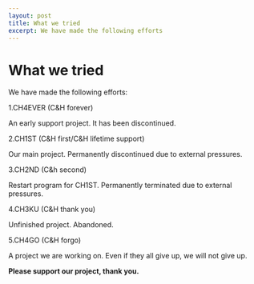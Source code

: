```yaml
---
layout: post
title: What we tried 
excerpt: We have made the following efforts
---
```

# What we tried 

We have made the following efforts:

1.CH4EVER (C&H forever)

An early support project. It has been discontinued.

2.CH1ST (C&H first/C&H lifetime support)

Our main project. Permanently discontinued due to external pressures.

3.CH2ND (C&h second)

Restart program for CH1ST. Permanently terminated due to external pressures.

4.CH3KU (C&H thank you)

Unfinished project. Abandoned.

5.CH4GO (C&H forgo)

A project we are working on. Even if they all give up, we will not give up.

**Please support our project, thank you.**
